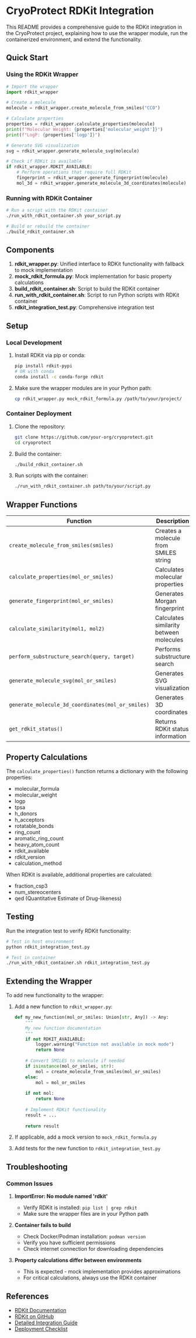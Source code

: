 # CryoProtect RDKit Integration

This README provides a comprehensive guide to the RDKit integration in the CryoProtect project, explaining how to use the wrapper module, run the containerized environment, and extend the functionality.

## Quick Start

### Using the RDKit Wrapper

```python
# Import the wrapper
import rdkit_wrapper

# Create a molecule
molecule = rdkit_wrapper.create_molecule_from_smiles("CCO")

# Calculate properties
properties = rdkit_wrapper.calculate_properties(molecule)
print(f"Molecular Weight: {properties['molecular_weight']}")
print(f"LogP: {properties['logp']}")

# Generate SVG visualization
svg = rdkit_wrapper.generate_molecule_svg(molecule)

# Check if RDKit is available
if rdkit_wrapper.RDKIT_AVAILABLE:
    # Perform operations that require full RDKit
    fingerprint = rdkit_wrapper.generate_fingerprint(molecule)
    mol_3d = rdkit_wrapper.generate_molecule_3d_coordinates(molecule)
```

### Running with RDKit Container

```bash
# Run a script with the RDKit container
./run_with_rdkit_container.sh your_script.py

# Build or rebuild the container
./build_rdkit_container.sh
```

## Components

1. **rdkit_wrapper.py**: Unified interface to RDKit functionality with fallback to mock implementation
2. **mock_rdkit_formula.py**: Mock implementation for basic property calculations
3. **build_rdkit_container.sh**: Script to build the RDKit container
4. **run_with_rdkit_container.sh**: Script to run Python scripts with RDKit container
5. **rdkit_integration_test.py**: Comprehensive integration test

## Setup

### Local Development

1. Install RDKit via pip or conda:
   ```bash
   pip install rdkit-pypi
   # OR with conda
   conda install -c conda-forge rdkit
   ```

2. Make sure the wrapper modules are in your Python path:
   ```bash
   cp rdkit_wrapper.py mock_rdkit_formula.py /path/to/your/project/
   ```

### Container Deployment

1. Clone the repository:
   ```bash
   git clone https://github.com/your-org/cryoprotect.git
   cd cryoprotect
   ```

2. Build the container:
   ```bash
   ./build_rdkit_container.sh
   ```

3. Run scripts with the container:
   ```bash
   ./run_with_rdkit_container.sh path/to/your/script.py
   ```

## Wrapper Functions

| Function | Description |
|----------|-------------|
| `create_molecule_from_smiles(smiles)` | Creates a molecule from SMILES string |
| `calculate_properties(mol_or_smiles)` | Calculates molecular properties |
| `generate_fingerprint(mol_or_smiles)` | Generates Morgan fingerprint |
| `calculate_similarity(mol1, mol2)` | Calculates similarity between molecules |
| `perform_substructure_search(query, target)` | Performs substructure search |
| `generate_molecule_svg(mol_or_smiles)` | Generates SVG visualization |
| `generate_molecule_3d_coordinates(mol_or_smiles)` | Generates 3D coordinates |
| `get_rdkit_status()` | Returns RDKit status information |

## Property Calculations

The `calculate_properties()` function returns a dictionary with the following properties:

- molecular_formula
- molecular_weight
- logp
- tpsa
- h_donors
- h_acceptors
- rotatable_bonds
- ring_count
- aromatic_ring_count
- heavy_atom_count
- rdkit_available
- rdkit_version
- calculation_method

When RDKit is available, additional properties are calculated:
- fraction_csp3
- num_stereocenters
- qed (Quantitative Estimate of Drug-likeness)

## Testing

Run the integration test to verify RDKit functionality:

```bash
# Test in host environment
python rdkit_integration_test.py

# Test in container
./run_with_rdkit_container.sh rdkit_integration_test.py
```

## Extending the Wrapper

To add new functionality to the wrapper:

1. Add a new function to `rdkit_wrapper.py`:
   ```python
   def my_new_function(mol_or_smiles: Union[str, Any]) -> Any:
       """
       My new function documentation
       """
       if not RDKIT_AVAILABLE:
           logger.warning("Function not available in mock mode")
           return None
           
       # Convert SMILES to molecule if needed
       if isinstance(mol_or_smiles, str):
           mol = create_molecule_from_smiles(mol_or_smiles)
       else:
           mol = mol_or_smiles
           
       if not mol:
           return None
           
       # Implement RDKit functionality
       result = ...
       
       return result
   ```

2. If applicable, add a mock version to `mock_rdkit_formula.py`

3. Add tests for the new function to `rdkit_integration_test.py`

## Troubleshooting

### Common Issues

1. **ImportError: No module named 'rdkit'**
   - Verify RDKit is installed: `pip list | grep rdkit`
   - Make sure the wrapper files are in your Python path

2. **Container fails to build**
   - Check Docker/Podman installation: `podman version`
   - Verify you have sufficient permissions
   - Check internet connection for downloading dependencies

3. **Property calculations differ between environments**
   - This is expected - mock implementation provides approximations
   - For critical calculations, always use the RDKit container

## References

- [RDKit Documentation](https://www.rdkit.org/docs/index.html)
- [RDKit on GitHub](https://github.com/rdkit/rdkit)
- [Detailed Integration Guide](RDKIT_INTEGRATION_GUIDE.md)
- [Deployment Checklist](RDKIT_DEPLOYMENT_CHECKLIST.md)